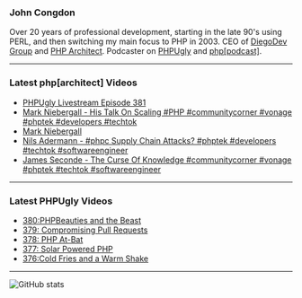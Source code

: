 ### John Congdon

Over 20 years of professional development, starting in the late 90's using PERL, and then switching my main focus to PHP in 2003.
CEO of [DiegoDev Group][ws_diegodev] and [PHP Architect][ws_phparch].
Podcaster on [PHPUgly][ws_phpugly] and [php[podcast]][ws_phparch].

---

### Latest php[architect] Videos
<!-- PHPARCHITECT:START -->
- [PHPUgly Livestream Episode 381](https://www.youtube.com/watch?v=Y8bTpXNNKVo)
- [Mark Niebergall - His Talk On Scaling #PHP #communitycorner #vonage #phptek  #developers #techtok](https://www.youtube.com/watch?v=yfYn2DGOt6I)
- [Mark Niebergall](https://www.youtube.com/watch?v=za-ik-qM7Dg)
- [Nils Adermann - #phpc Supply Chain Attacks? #phptek  #developers #techtok #softwareengineer](https://www.youtube.com/watch?v=AA5ZAlBnBjA)
- [James Seconde - The Curse Of Knowledge #communitycorner #vonage #phptek  #techtok #softwareengineer](https://www.youtube.com/watch?v=ptShCiHm_nE)
<!-- PHPARCHITECT:END -->

---

### Latest PHPUgly Videos
<!-- PHPUGLY:START -->
- [380:PHPBeauties and the Beast](https://www.youtube.com/watch?v=y5vbiNcI7HM)
- [379: Compromising Pull Requests](https://www.youtube.com/watch?v=KfofH-y_28U)
- [378: PHP At-Bat](https://www.youtube.com/watch?v=BYI3eD5VhtE)
- [377: Solar Powered PHP](https://www.youtube.com/watch?v=ajtW3hwygRM)
- [376:Cold Fries and a Warm Shake](https://www.youtube.com/watch?v=jZqV2BmfcIE)
<!-- PHPUGLY:END -->

---

![GitHub stats](https://github-readme-stats.vercel.app/api?username=johncongdon&show_icons=true&hide_border=true&hide=stars&count_private=true)  


[ws_diegodev]: https://www.diegodev.com
[ws_phparch]: https://www.phparch.com
[ws_phpugly]: https://www.phpugly.com
